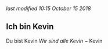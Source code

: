 <i class='last-modified'>last modified 10:15 October 15 2018</i>
## Ich bin Kevin
Du bist Kevin
*Wir sind alle Kevin*
~ Kevin
